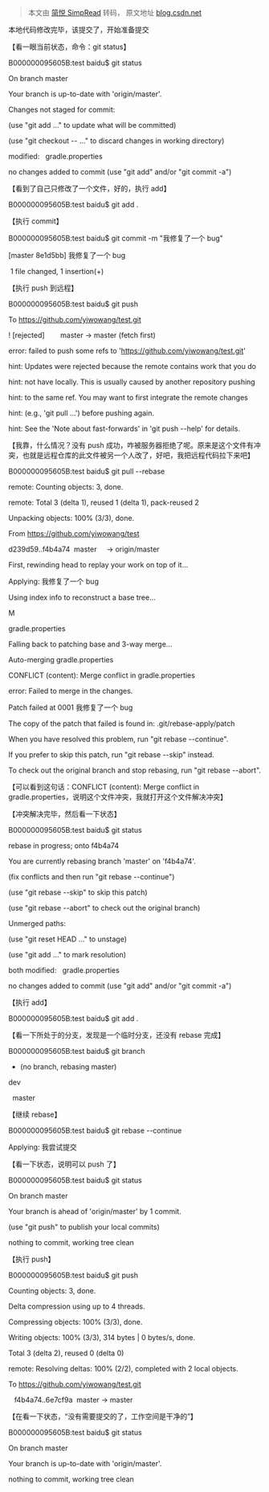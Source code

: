 > 本文由 [简悦 SimpRead](http://ksria.com/simpread/) 转码， 原文地址 [blog.csdn.net](https://blog.csdn.net/w958796636/article/details/56667670)

本地代码修改完毕，该提交了，开始准备提交

【看一眼当前状态，命令：git status】

B000000095605B:test baidu$ git status

On branch master

Your branch is up-to-date with 'origin/master'.

Changes not staged for commit:

(use "git add <file>..." to update what will be committed)

(use "git checkout -- <file>..." to discard changes in working directory)

modified:   gradle.properties

no changes added to commit (use "git add" and/or "git commit -a")

【看到了自己只修改了一个文件，好的，执行 add】

B000000095605B:test baidu$ git add .

【执行 commit】

B000000095605B:test baidu$ git commit -m "我修复了一个 bug"

[master 8e1d5bb] 我修复了一个 bug

 1 file changed, 1 insertion(+)

【执行 push 到远程】

B000000095605B:test baidu$ git push

To https://github.com/yiwowang/test.git

! [rejected]        master -> master (fetch first)

error: failed to push some refs to 'https://github.com/yiwowang/test.git'

hint: Updates were rejected because the remote contains work that you do

hint: not have locally. This is usually caused by another repository pushing

hint: to the same ref. You may want to first integrate the remote changes

hint: (e.g., 'git pull ...') before pushing again.

hint: See the 'Note about fast-forwards' in 'git push --help' for details.

【我靠，什么情况？没有 push 成功，咋被服务器拒绝了呢。原来是这个文件有冲突，也就是远程仓库的此文件被另一个人改了，好吧，我把远程代码拉下来吧】

B000000095605B:test baidu$ git pull --rebase

remote: Counting objects: 3, done.

remote: Total 3 (delta 1), reused 1 (delta 1), pack-reused 2

Unpacking objects: 100% (3/3), done.

From https://github.com/yiwowang/test

d239d59..f4b4a74  master     -> origin/master

First, rewinding head to replay your work on top of it...

Applying: 我修复了一个 bug

Using index info to reconstruct a base tree...

M

gradle.properties

Falling back to patching base and 3-way merge...

Auto-merging gradle.properties

CONFLICT (content): Merge conflict in gradle.properties

error: Failed to merge in the changes.

Patch failed at 0001 我修复了一个 bug

The copy of the patch that failed is found in: .git/rebase-apply/patch

When you have resolved this problem, run "git rebase --continue".

If you prefer to skip this patch, run "git rebase --skip" instead.

To check out the original branch and stop rebasing, run "git rebase --abort".

【可以看到这句话：CONFLICT (content): Merge conflict in gradle.properties，说明这个文件冲突，我就打开这个文件解决冲突】

【冲突解决完毕，然后看一下状态】

B000000095605B:test baidu$ git status

rebase in progress; onto f4b4a74

You are currently rebasing branch 'master' on 'f4b4a74'.

(fix conflicts and then run "git rebase --continue")

(use "git rebase --skip" to skip this patch)

(use "git rebase --abort" to check out the original branch)

Unmerged paths:

(use "git reset HEAD <file>..." to unstage)

(use "git add <file>..." to mark resolution)

both modified:   gradle.properties

no changes added to commit (use "git add" and/or "git commit -a")

【执行 add】

B000000095605B:test baidu$ git add .

【看一下所处于的分支，发现是一个临时分支，还没有 rebase 完成】

B000000095605B:test baidu$ git branch

* (no branch, rebasing master)

dev

  master

【继续 rebase】

B000000095605B:test baidu$ git rebase --continue

Applying: 我尝试提交

【看一下状态，说明可以 push 了】

B000000095605B:test baidu$ git status

On branch master

Your branch is ahead of 'origin/master' by 1 commit.

(use "git push" to publish your local commits)

nothing to commit, working tree clean

【执行 push】

B000000095605B:test baidu$ git push

Counting objects: 3, done.

Delta compression using up to 4 threads.

Compressing objects: 100% (3/3), done.

Writing objects: 100% (3/3), 314 bytes | 0 bytes/s, done.

Total 3 (delta 2), reused 0 (delta 0)

remote: Resolving deltas: 100% (2/2), completed with 2 local objects.

To https://github.com/yiwowang/test.git

   f4b4a74..6e7cf9a  master -> master

【在看一下状态，“没有需要提交的了，工作空间是干净的”】

B000000095605B:test baidu$ git status

On branch master

Your branch is up-to-date with 'origin/master'.

nothing to commit, working tree clean